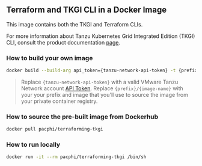 ## Terraform and TKGI CLI in a Docker Image

This image contains both the TKGI and Terraform CLIs.

For more information about Tanzu Kubernetes Grid Integrated Edition (TKGI) CLI, consult the product documentation [page](https://docs.pivotal.io/tkgi/1-10/cli/index.html).

### How to build your own image

```bash
docker build --build-arg api_token={tanzu-network-api-token} -t {prefix}/{image-name} .
```
> Replace `{tanzu-network-api-token}` with a valid VMware Tanzu Network account [API Token](https://network.pivotal.io/users/dashboard/edit-profile). Replace `{prefix}/{image-name}` with your your prefix and image that you'll use to source the image from your private container registry.

### How to source the pre-built image from Dockerhub

```bash
docker pull pacphi/terraforming-tkgi
```

### How to run locally

```bash
docker run -it --rm pacphi/terraforming-tkgi /bin/sh
```